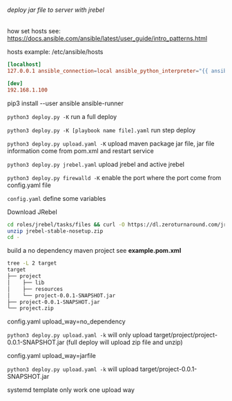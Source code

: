 
###### deploy jar file to server with jrebel

how set hosts see: <https://docs.ansible.com/ansible/latest/user_guide/intro_patterns.html>

hosts example: /etc/ansible/hosts

```conf
[localhost]
127.0.0.1 ansible_connection=local ansible_python_interpreter="{{ ansible_playbook_python }}"

[dev]
192.168.1.100
```

pip3 install --user ansible ansible-runner

`python3 deploy.py -K` run a full deploy

`python3 deploy.py -K [playbook name file].yaml` run step deploy

`python3 deploy.py upload.yaml -K` upload maven package jar file, jar file information come from pom.xml and restart service

`python3 deploy.py jrebel.yaml` upload jrebel and active jrebel

`python3 deploy.py firewalld -K` enable the port where the port come from config.yaml file

`config.yaml` define some variables

Download JRebel

```sh
cd roles/jrebel/tasks/files && curl -O https://dl.zeroturnaround.com/jrebel-stable-nosetup.zip
unzip jrebel-stable-nosetup.zip
cd -
```

build a no dependency maven project see **example.pom.xml**

```sh
tree -L 2 target
target
├── project
│    ├── lib
│    ├── resources
│    └── project-0.0.1-SNAPSHOT.jar
├── project-0.0.1-SNAPSHOT.jar
└── project.zip
```

config.yaml  upload_way=no_dependency

`python3 deploy.py upload.yaml -k` will only upload target/project/project-0.0.1-SNAPSHOT.jar (full deploy will upload zip file and unzip)

config.yaml upload_way=jarfile

`python3 deploy.py upload.yaml -k` will upload target/project-0.0.1-SNAPSHOT.jar

systemd template only work one upload way

